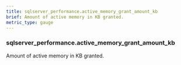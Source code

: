 ```yaml
---
title: sqlserver_performance.active_memory_grant_amount_kb
brief: Amount of active memory in KB granted.
metric_type: gauge
---
```

### sqlserver_performance.active_memory_grant_amount_kb

Amount of active memory in KB granted.
